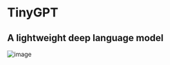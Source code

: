 # TinyGPT

## A lightweight deep language model

![image](https://cdn.discordapp.com/attachments/845649684827340860/1188199821362868296/image.png?ex=6599a851&is=65873351&hm=ba46f7bc0412b13c432610cf59f3ddb92133cf62c5076ce811a033ab0d325209&)
